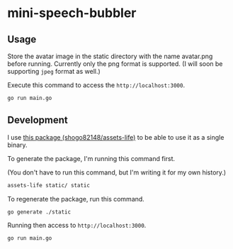 # mini-speech-bubbler



## Usage

Store the avatar image in the static directory with the name avatar.png before running.
Currently only the png format is supported.
(I will soon be supporting `jpeg` format as well.)

Execute this command to access the `http://localhost:3000`.

```bash
go run main.go
```



## Development

I use [this package (shogo82148/assets-life)](https://github.com/shogo82148/assets-life) to be able to use it as a single binary.



To generate the package, I'm running this command first.

(You don't have to run this command, but I'm writing it for my own history.)

```bash
assets-life static/ static
```

To regenerate the package, run this command.

```bash
go generate ./static
```

Running then access to `http://localhost:3000`.

```bash
go run main.go
```

